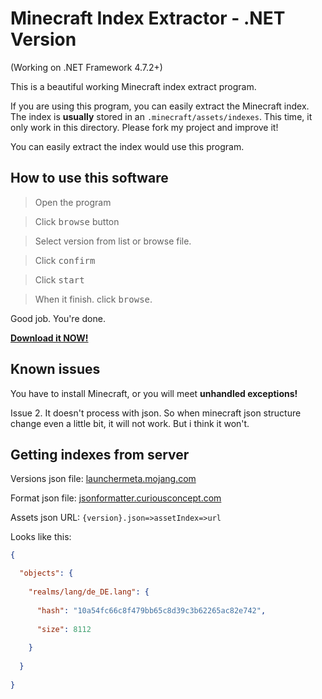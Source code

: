 # Minecraft Index Extractor - .NET Version
(Working on .NET Framework 4.7.2+)

This is a beautiful working Minecraft index extract program.

If you are using this program, you can easily extract the Minecraft index.
The index is **usually** stored in an `.minecraft/assets/indexes`. This time, it only work in this directory. Please fork my project and improve it!

You can easily extract the index would use this program.
## How to use this software

> Open the program

> Click <kbd>browse</kbd> button

> Select version from list or browse file.

> Click <kbd>confirm</kbd>

> Click <kbd>start</kbd>

> When it finish. click <kbd>browse</kbd>.

Good job. You're done.

[**Download it NOW!**](https://github.com/dhkim0800/indexextract-dotnet/releases/latest)

## Known issues

You have to install Minecraft, or you will meet **unhandled exceptions!**

Issue 2. It doesn't process with json. So when minecraft json structure change even a little bit, it will not work. But i think it won't.

## Getting indexes from server

Versions json file: [launchermeta.mojang.com](https://launchermeta.mojang.com/mc/game/version_manifest.json)

Format json file: [jsonformatter.curiousconcept.com](https://jsonformatter.curiousconcept.com/)

Assets json URL: `{version}.json=>assetIndex=>url`

Looks like this:
```json
{

  "objects": {
  
    "realms/lang/de_DE.lang": {
    
      "hash": "10a54fc66c8f479bb65c8d39c3b62265ac82e742",
      
      "size": 8112
      
    }
    
  }
  
}
```
